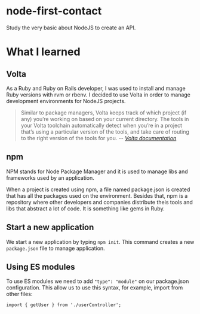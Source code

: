 # node-first-contact
Study the very basic about NodeJS to create an API.


# What I learned

## Volta

As a Ruby and Ruby on Rails developer, I was used to install and manage Ruby versions with rvm or rbenv. I decided to use Volta in order to manage development environments for NodeJS projects.

> Similar to package managers, Volta keeps track of which project (if any) you’re working on based on your current directory. The tools in your Volta toolchain automatically detect when you’re in a project that’s using a particular version of the tools, and take care of routing to the right version of the tools for you.
> -- <cite>[Volta documentation][1]</cite>

[1]: https://docs.volta.sh/guide/understanding

## npm

NPM stands for Node Package Manager and it is used to manage libs and frameworks used by an application.

When a project is created using npm, a file named package.json is created that has all the packages used on the environment. Besides that, npm is a repository where other developers and companies distribute theis tools and libs that abstract a lot of code. It is something like gems in Ruby.

## Start a new application

We start a new application by typing `npm init`. This command creates a new `package.json` file to manage application.

## Using ES modules

To use ES modules we need to add `"type": "module"` on our package.json configuration. This allow us to use this syntax, for example, import from other files:

`import { getUser } from './userController';`


